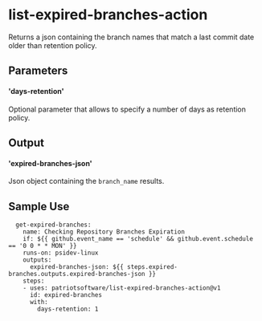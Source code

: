 # list-expired-branches-action

Returns a json containing the branch names that match a last commit date older than retention policy.


## Parameters

#### 'days-retention'
Optional parameter that allows to specify a number of days as retention policy.

## Output

#### 'expired-branches-json'
Json object containing the ```branch_name``` results.

## Sample Use

```
  get-expired-branches:
    name: Checking Repository Branches Expiration
    if: ${{ github.event_name == 'schedule' && github.event.schedule == '0 0 * * MON' }}
    runs-on: psidev-linux
    outputs:
      expired-branches-json: ${{ steps.expired-branches.outputs.expired-branches-json }}
    steps:
    - uses: patriotsoftware/list-expired-branches-action@v1
      id: expired-branches
      with:
        days-retention: 1   
```